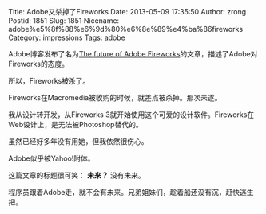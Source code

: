 Title: Adobe又杀掉了Fireworks
Date: 2013-05-09 17:35:50
Author: zrong
Postid: 1851
Slug: 1851
Nicename: adobe%e5%8f%88%e6%9d%80%e6%8e%89%e4%ba%86fireworks
Category: impressions
Tags: adobe

Adobe博客发布了名为[The future of Adobe
Fireworks](http://blogs.adobe.com/fireworks/2013/05/the-future-of-adobe-fireworks.html)的文章，描述了Adobe对Fireworks的态度。

所以，Fireworks被杀了。

Fireworks在Macromedia被收购的时候，就差点被杀掉。那次未遂。

我从设计转开发，从Fireworks
3就开始使用这个可爱的设计软件。Fireworks在Web设计上，是无法被Photoshop替代的。

虽然已经好多年没有用她，但我依然很伤心。

Adobe似乎被Yahoo!附体。

这篇文章的标题很可笑： **未来？** 没有未来。

程序员跟着Adobe走，就不会有未来。兄弟姐妹们，趁着船还没有沉，赶快逃生把。

